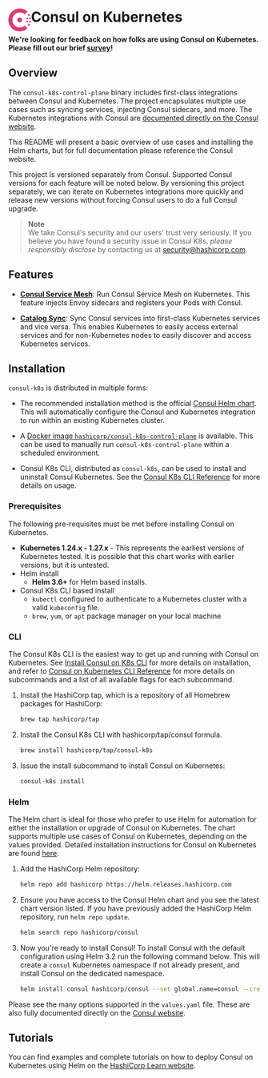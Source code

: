  <h1>
  <img src="./assets/logo.svg" align="left" height="46px" alt="Consul logo"/>
  <span>Consul on Kubernetes</span>
</h1>

 **We're looking for feedback on how folks are using Consul on Kubernetes. Please fill out our brief [survey](https://hashicorp.sjc1.qualtrics.com/jfe/form/SV_4MANbw1BUku7YhL)!** 

## Overview

The `consul-k8s-control-plane` binary includes first-class integrations between Consul and
Kubernetes. The project encapsulates multiple use cases such as syncing
services, injecting Consul sidecars, and more.
The Kubernetes integrations with Consul are
[documented directly on the Consul website](https://www.consul.io/docs/platform/k8s/index.html).

This README will present a basic overview of use cases and installing the Helm charts, but for full documentation please reference the Consul website.

This project is versioned separately from Consul. Supported Consul versions
for each feature will be noted below. By versioning this project separately,
we can iterate on Kubernetes integrations more quickly and release new versions
without forcing Consul users to do a full Consul upgrade.

> **Note**  
> We take Consul's security and our users' trust very seriously. If
you believe you have found a security issue in Consul K8s, _please responsibly disclose_
by contacting us at [security@hashicorp.com](mailto:security@hashicorp.com).

## Features
    
  * [**Consul Service Mesh**](https://www.consul.io/docs/k8s/connect):
    Run Consul Service Mesh on Kubernetes. This feature
    injects Envoy sidecars and registers your Pods with Consul.
    
  * [**Catalog Sync**](https://www.consul.io/docs/k8s/service-sync):
    Sync Consul services into first-class Kubernetes services and vice versa.
    This enables Kubernetes to easily access external services and for
    non-Kubernetes nodes to easily discover and access Kubernetes services.

## Installation

`consul-k8s` is distributed in multiple forms:

  * The recommended installation method is the official
    [Consul Helm chart](https://github.com/hashicorp/consul-k8s/tree/main/charts/consul). This will
    automatically configure the Consul and Kubernetes integration to run within
    an existing Kubernetes cluster.

  * A [Docker image `hashicorp/consul-k8s-control-plane`](https://hub.docker.com/r/hashicorp/consul-k8s-control-plane) is available. This can be used to manually run `consul-k8s-control-plane` within a scheduled environment.

  * Consul K8s CLI, distributed as `consul-k8s`, can be used to install and uninstall Consul Kubernetes. See the [Consul K8s CLI Reference](https://www.consul.io/docs/k8s/k8s-cli) for more details on usage. 

### Prerequisites

The following pre-requisites must be met before installing Consul on Kubernetes. 

  * **Kubernetes 1.24.x - 1.27.x** - This represents the earliest versions of Kubernetes tested.
    It is possible that this chart works with earlier versions, but it is
    untested.
  * Helm install
    * **Helm 3.6+** for Helm based installs. 
  * Consul K8s CLI based install
    * `kubectl` configured to authenticate to a Kubernetes cluster with a valid `kubeconfig` file.
    * `brew`, `yum`, or `apt` package manager on your local machine 

### CLI

The Consul K8s CLI is the easiest way to get up and running with Consul on Kubernetes. See [Install Consul on K8s CLI](https://developer.hashicorp.com/consul/docs/k8s/installation/install-cli#install-the-cli) for more details on installation, and refer to 
[Consul on Kubernetes CLI Reference](https://developer.hashicorp.com/consul/docs/k8s/k8s-cli) for more details on subcommands and a list of all available flags
for each subcommand. 


 1. Install the HashiCorp tap, which is a repository of all Homebrew packages for HashiCorp:
 
    ``` bash
    brew tap hashicorp/tap
    ```
  
2. Install the Consul K8s CLI with hashicorp/tap/consul formula.

    ``` bash
    brew install hashicorp/tap/consul-k8s
    ```
  
3. Issue the install subcommand to install Consul on Kubernetes:
   
    ``` bash 
    consul-k8s install 
    ```

### Helm

The Helm chart is ideal for those who prefer to use Helm for automation for either the installation or upgrade of Consul on Kubernetes. The chart supports multiple use cases of Consul on Kubernetes, depending on the values provided. Detailed installation instructions for Consul on Kubernetes are found [here](https://www.consul.io/docs/k8s/installation/overview). 

1. Add the HashiCorp Helm repository:
   
    ``` bash
    helm repo add hashicorp https://helm.releases.hashicorp.com
    ```
    
2. Ensure you have access to the Consul Helm chart and you see the latest chart version listed. If you have previously added the 
   HashiCorp Helm repository, run `helm repo update`. 

    ``` bash
    helm search repo hashicorp/consul
    ```

3. Now you're ready to install Consul! To install Consul with the default configuration using Helm 3.2 run the following command below.
   This will create a `consul` Kubernetes namespace if not already present, and install Consul on the dedicated namespace. 
 
   ``` bash
   helm install consul hashicorp/consul --set global.name=consul --create-namespace -n consul

Please see the many options supported in the `values.yaml`
file. These are also fully documented directly on the
[Consul website](https://www.consul.io/docs/platform/k8s/helm.html).

## Tutorials

You can find examples and complete tutorials on how to deploy Consul on 
Kubernetes using Helm on the [HashiCorp Learn website](https://learn.hashicorp.com/collections/consul/kubernetes).
